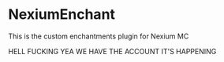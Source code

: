 # NexiumEnchant
This is the custom enchantments plugin for Nexium MC


HELL FUCKING YEA WE HAVE THE ACCOUNT IT'S HAPPENING 
